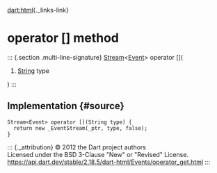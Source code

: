 [dart:html](../../dart-html/dart-html-library){._links-link}

operator \[\] method
====================

::: {.section .multi-line-signature}
[Stream](../../dart-async/stream-class)\<[Event](../event-class)\>
operator \[\](

1.  [String](../../dart-core/string-class) type

)
:::

Implementation {#source}
--------------

``` {.language-dart data-language="dart"}
Stream<Event> operator [](String type) {
  return new _EventStream(_ptr, type, false);
}
```

::: {._attribution}
© 2012 the Dart project authors\
Licensed under the BSD 3-Clause \"New\" or \"Revised\" License.\
<https://api.dart.dev/stable/2.18.5/dart-html/Events/operator_get.html>
:::
